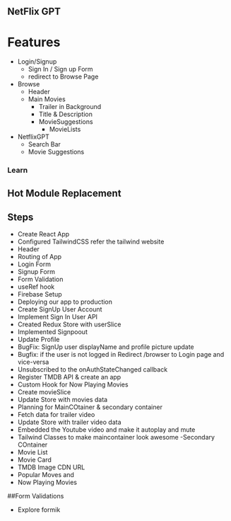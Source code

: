 ## NetFlix GPT

# Features
- Login/Signup
    - Sign In / Sign up Form
    - redirect to Browse Page
- Browse
    - Header
    - Main Movies
        - Trailer in Background
        - Title & Description
        - MovieSuggestions
            - MovieLists 
- NetflixGPT
  - Search Bar
  - Movie Suggestions



### Learn
## Hot Module Replacement


## Steps
- Create React App
- Configured TailwindCSS refer the tailwind website
- Header
- Routing of App
- Login Form
- Signup Form 
- Form Validation
- useRef hook
- Firebase Setup
- Deploying our app to production
- Create SignUp User Account
- Implement Sign In User API
- Created Redux Store with userSlice
- Implemented Signpoout
- Update Profile
- BugFix: SignUp user displayName and profile picture update
- Bugfix: if the user is not logged in Redirect /browser to Login page and vice-versa
- Unsubscribed to the onAuthStateChanged callback
- Register TMDB API & create an app
- Custom Hook for Now Playing Movies
- Create movieSlice
- Update Store with movies data
- Planning for MainCOtainer & secondary container
- Fetch data for trailer video
- Update Store with trailer video data 
- Embedded the Youtube video and make it autoplay and mute
- Tailwind Classes to make maincontainer look awesome
-Secondary COntainer
- Movie  List
- Movie Card
- TMDB Image CDN URL
- Popular Moves and 
- Now Playing Movies

##Form Validations
- Explore formik